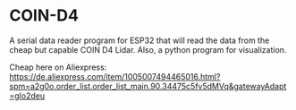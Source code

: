 # COIN-D4
A serial data reader program for ESP32 that will read the data from the cheap but capable COIN D4 Lidar. Also, a python program for visualization.

Cheap here on Aliexpress: https://de.aliexpress.com/item/1005007494465016.html?spm=a2g0o.order_list.order_list_main.90.34475c5fv5dMVq&gatewayAdapt=glo2deu
